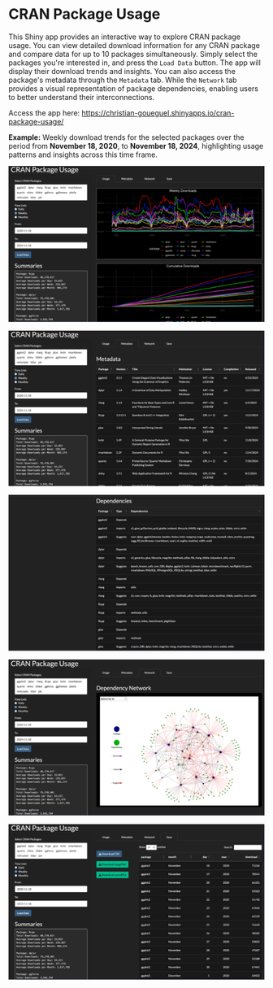 # CRAN Package Usage

<!-- badges: start -->

<!-- badges: end -->

This Shiny app provides an interactive way to explore CRAN package
usage. You can view detailed download information for any CRAN
package and compare data for up to 10 packages simultaneously. Simply
select the packages you're interested in, and press the
`Load Data` button. The app will display their download trends
and insights. You can also access the package's metadata through the `Metadata` 
tab. While the `Network` tab provides a visual representation of package dependencies, 
enabling users to better understand their interconnections.

Access the app here:
<https://christian-goueguel.shinyapps.io/cran-package-usage/>

**Example:** Weekly download trends for the selected packages
over the period from **November 18, 2020**, to **November 18, 2024**,
highlighting usage patterns and insights across this time frame.

![](Images/app_image.png)

![](Images/app_image2.png)

![](Images/app_image5.png)

![](Images/app_image3.png)

![](Images/app_image4.png)
